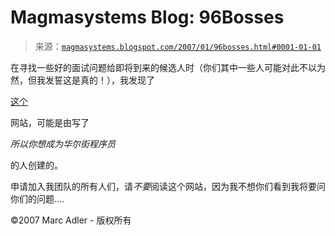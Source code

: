 <!--yml

分类：未分类

日期：2024-05-18 05:12:46

-->

# Magmasystems Blog: 96Bosses

> 来源：[`magmasystems.blogspot.com/2007/01/96bosses.html#0001-01-01`](http://magmasystems.blogspot.com/2007/01/96bosses.html#0001-01-01)

在寻找一些好的面试问题给即将到来的候选人时（你们其中一些人可能对此不以为然，但我发誓这是真的！），我发现了

[这个](http://www.96bosses.com/index.php)

网站，可能是由写了

*所以你想成为华尔街程序员*

的人创建的。

申请加入我团队的所有人们，请*不要*阅读这个网站，因为我不想你们看到我将要问你们的问题....

©2007 Marc Adler - 版权所有
